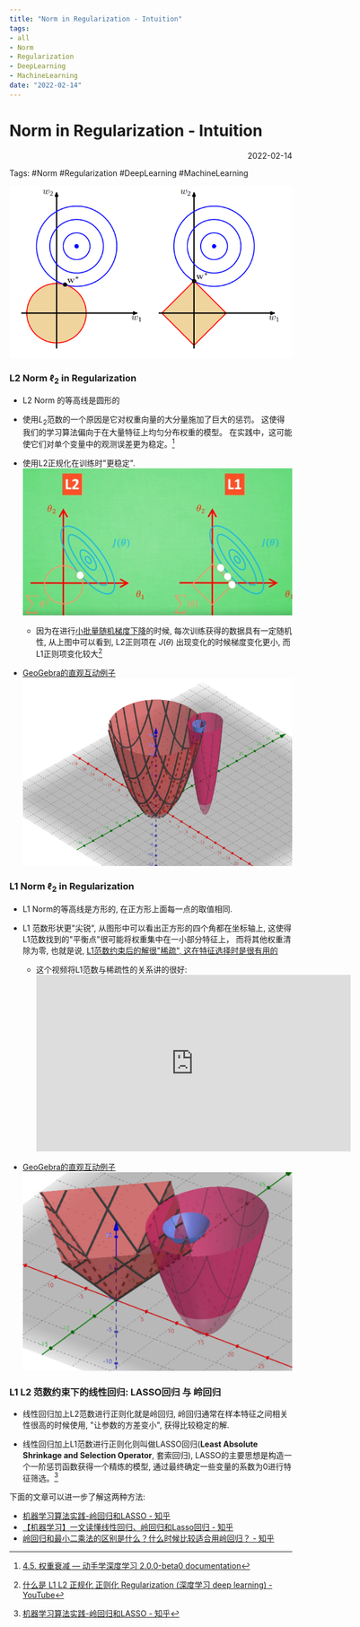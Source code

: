 ```yaml
---
title: "Norm in Regularization - Intuition"
tags:
- all
- Norm
- Regularization
- DeepLearning
- MachineLearning
date: "2022-02-14"
---
```

# Norm in Regularization - Intuition

<div align="right"> 2022-02-14</div>

Tags: #Norm #Regularization #DeepLearning #MachineLearning 


![](notes/2022/2022.2/assets/img_2022-10-15-31.png)
### L2 Norm $\ell_{2}$ in Regularization
- L2 Norm 的等高线是圆形的
- 使用$L_2$范数的一个原因是它对权重向量的大分量施加了巨大的惩罚。 这使得我们的学习算法偏向于在大量特征上均匀分布权重的模型。 在实践中，这可能使它们对单个变量中的观测误差更为稳定。[^2]
- 使用L2正规化在训练时"更稳定".
	 ![](notes/2022/2022.2/assets/img_2022-10-15-32.png)
	 - 因为在进行[小批量随机梯度下降](notes/2022/2022.1/D2L-10-小批量随机梯度下降.md)的时候, 每次训练获得的数据具有一定随机性, 从上图中可以看到, L2正则项在 $J(\theta)$ 出现变化的时候梯度变化更小, 而L1正则项变化较大[^1]

- [GeoGebra的直观互动例子](https://www.geogebra.org/m/jgq2yu36)
	![400](notes/2022/2022.2/assets/img_2022-10-15-33.png)


### L1 Norm $\ell_{2}$ in Regularization
- L1 Norm的等高线是方形的, 在正方形上面每一点的取值相同.
- L1 范数形状更"尖锐", 从图形中可以看出正方形的四个角都在坐标轴上, 这使得L1范数找到的"平衡点"很可能将权重集中在一小部分特征上， 而将其他权重清除为零, 也就是说, [L1范数约束后的解很"稀疏", 这在特征选择时是很有用的](notes/2021/2021.8/Why_do_cost_functions_use_the_square_error.md#^269677)

	- 这个视频将L1范数与稀疏性的关系讲的很好: 
		<iframe width="560" height="315" src="https://www.youtube.com/embed/76B5cMEZA4Y" title="YouTube video player" frameborder="0" allow="accelerometer; autoplay; clipboard-write; encrypted-media; gyroscope; picture-in-picture" allowfullscreen></iframe>

- [GeoGebra的直观互动例子](https://www.geogebra.org/m/abbbqute)
	![400](notes/2022/2022.2/assets/img_2022-10-15-34.png)

### L1 L2 范数约束下的线性回归: LASSO回归 与 岭回归
- 线性回归加上L2范数进行正则化就是岭回归, 岭回归通常在样本特征之间相关性很高的时候使用, "让参数的方差变小", 获得比较稳定的解.

- 线性回归加上L1范数进行正则化则叫做LASSO回归(**Least Absolute Shrinkage and Selection Operator**,  套索回归), LASSO的主要思想是构造一个一阶惩罚函数获得一个精炼的模型, 通过最终确定一些变量的系数为0进行特征筛选。[^3]

下面的文章可以进一步了解这两种方法: 
- [机器学习算法实践-岭回归和LASSO - 知乎](https://zhuanlan.zhihu.com/p/30535220)
- [【机器学习】一文读懂线性回归、岭回归和Lasso回归 - 知乎](https://zhuanlan.zhihu.com/p/88698511)
- [岭回归和最小二乘法的区别是什么？什么时候比较适合用岭回归？ - 知乎](https://www.zhihu.com/question/28221429)

[^1]: [什么是 L1 L2 正规化 正则化 Regularization (深度学习 deep learning) - YouTube](https://www.youtube.com/watch?v=TmzzQoO8mr4)
[^2]: [4.5. 权重衰减 — 动手学深度学习 2.0.0-beta0 documentation](https://zh-v2.d2l.ai/chapter_multilayer-perceptrons/weight-decay.html#id2)
[^3]: [机器学习算法实践-岭回归和LASSO - 知乎](https://zhuanlan.zhihu.com/p/30535220)
